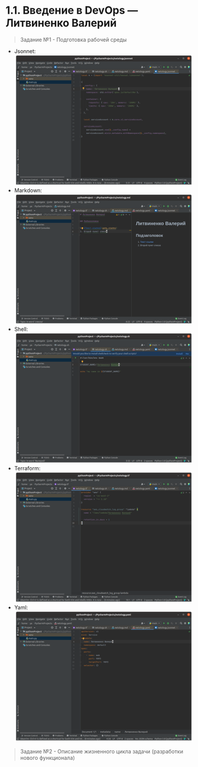  # 1.1. Введение в DevOps — Литвиненко Валерий
 > Задание №1 - Подготовка рабочей среды

 - Jsonnet: ![](img/jsonnet.png)
- Markdown: ![](img/md.png)
- Shell:![](img/sh.png)
- Terraform: ![](img/terra.png)
- Yaml: ![](img/yaml.png)


> Задание №2 - Описание жизненного цикла задачи (разработки нового функционала)


